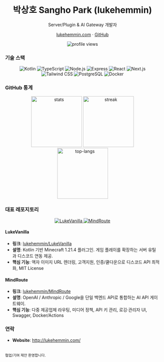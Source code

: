 <div align="center">
  <h1>박상호 Sangho Park (lukehemmin)</h1>
  <p>Server/Plugin & AI Gateway 개발자</p>
  <p>
    <a href="http://lukehemmin.com/">lukehemmin.com</a>
    ·
    <a href="https://github.com/lukehemmin">GitHub</a>
  </p>
  <img src="https://komarev.com/ghpvc/?username=lukehemmin&label=Profile%20views&color=0e75b6&style=flat" alt="profile views" />
</div>

### 기술 스택
<p align="center">
  <img alt="Kotlin" src="https://img.shields.io/badge/Kotlin-7F52FF?logo=kotlin&logoColor=white" />
  <img alt="TypeScript" src="https://img.shields.io/badge/TypeScript-3178C6?logo=typescript&logoColor=white" />
  <img alt="Node.js" src="https://img.shields.io/badge/Node.js-339933?logo=node.js&logoColor=white" />
  <img alt="Express" src="https://img.shields.io/badge/Express-000000?logo=express&logoColor=white" />
  <img alt="React" src="https://img.shields.io/badge/React-61DAFB?logo=react&logoColor=000" />
  <img alt="Next.js" src="https://img.shields.io/badge/Next.js-000000?logo=next.js&logoColor=white" />
  <img alt="Tailwind CSS" src="https://img.shields.io/badge/Tailwind-06B6D4?logo=tailwindcss&logoColor=white" />
  <img alt="PostgreSQL" src="https://img.shields.io/badge/PostgreSQL-4169E1?logo=postgresql&logoColor=white" />
  <img alt="Docker" src="https://img.shields.io/badge/Docker-2496ED?logo=docker&logoColor=white" />
</p>

### GitHub 통계
<div align="center">
  <img height="165" alt="stats" src="https://github-readme-stats.vercel.app/api?username=lukehemmin&show_icons=true&rank_icon=github&theme=transparent" />
  <img height="165" alt="streak" src="https://streak-stats.demolab.com?user=lukehemmin&theme=transparent&hide_border=true" />
</div>
<div align="center">
  <img height="165" alt="top-langs" src="https://github-readme-stats.vercel.app/api/top-langs/?username=lukehemmin&layout=compact&langs_count=8&hide=css,html&theme=transparent" />
</div>

### 대표 레포지토리

<div align="center">
  <a href="https://github.com/lukehemmin/LukeVanilla" title="LukeVanilla">
    <img alt="LukeVanilla" src="https://github-readme-stats.vercel.app/api/pin/?username=lukehemmin&repo=LukeVanilla&theme=transparent" />
  </a>
  <a href="https://github.com/lukehemmin/MindRoute" title="MindRoute">
    <img alt="MindRoute" src="https://github-readme-stats.vercel.app/api/pin/?username=lukehemmin&repo=MindRoute&theme=transparent" />
  </a>
</div>

#### LukeVanilla
- **링크**: [lukehemmin/LukeVanilla](https://github.com/lukehemmin/LukeVanilla)
- **설명**: Kotlin 기반 Minecraft 1.21.4 플러그인. 게임 플레이를 확장하는 서버 유틸과 디스코드 연동 제공.
- **핵심 기능**: 액자 이미지 URL 렌더링, 고객지원, 인증/쿨다운으로 디스코드 API 최적화, MIT License

#### MindRoute
- **링크**: [lukehemmin/MindRoute](https://github.com/lukehemmin/MindRoute)
- **설명**: OpenAI / Anthropic / Google을 단일 백엔드 API로 통합하는 AI API 게이트웨이.
- **핵심 기능**: 다중 제공업체 라우팅, 미디어 정책, API 키 관리, 로깅·관리자 UI, Swagger, Docker/Actions

### 연락
- **Website**: http://lukehemmin.com/
<br/>
<sub>협업/기여 제안 환영합니다.</sub>

